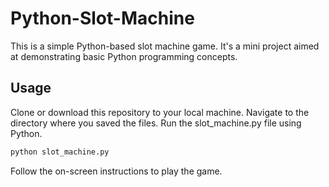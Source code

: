 # Python-Slot-Machine

This is a simple Python-based slot machine game. It's a mini project aimed at demonstrating basic Python programming concepts.

## Usage

Clone or download this repository to your local machine.
Navigate to the directory where you saved the files.
Run the slot_machine.py file using Python.

```python
python slot_machine.py
```

Follow the on-screen instructions to play the game.
